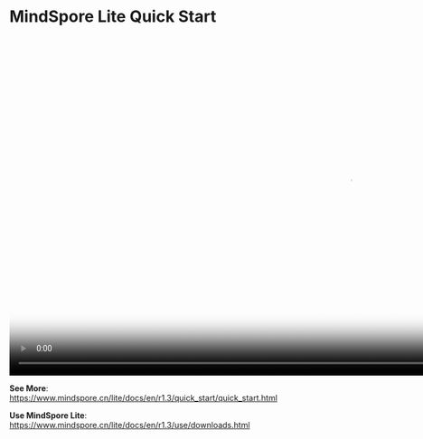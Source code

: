 # MindSpore Lite Quick Start

[comment]: <> (This document contains Hands-on Tutorial Series. Gitee does not support display. Please check tutorials on the official website)

<video id="video4" autoplay controls width="1200px" height="600px" poster="https://mindspore-website.obs.cn-north-4.myhuaweicloud.com:443/teaching_video/cover/%E6%89%8B%E6%8A%8A%E6%89%8B%E7%B3%BB%E5%88%97/MindSpore%20Lite%E5%BF%AB%E9%80%9F%E4%BD%93%E9%AA%8C%E8%AF%A6%E6%83%85%E9%A1%B5EN.png">
<source id="mp44" src="https://mindspore-website.obs.cn-north-4.myhuaweicloud.com:443/teaching_video/video/MindSpore%20Lite%20Quick%20Start.mp4" type="video/mp4">
</video>

**See More**: <https://www.mindspore.cn/lite/docs/en/r1.3/quick_start/quick_start.html>

**Use MindSpore Lite**: <https://www.mindspore.cn/lite/docs/en/r1.3/use/downloads.html>